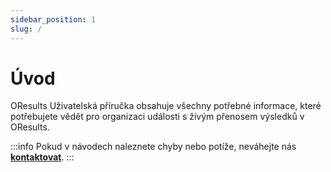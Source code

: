 ```yaml
---
sidebar_position: 1
slug: /
---
```


# Úvod

OResults Uživatelská příručka obsahuje všechny potřebné informace, které potřebujete vědět pro organizaci události s živým přenosem výsledků v OResults.

:::info
Pokud v návodech naleznete chyby nebo potíže, neváhejte nás **[kontaktovat](https://oresults.eu/contact)**.
:::